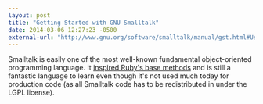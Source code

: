 ```yaml
---
layout: post
title: "Getting Started with GNU Smalltalk"
date: 2014-03-06 12:27:23 -0500
external-url: "http://www.gnu.org/software/smalltalk/manual/gst.html#Using-GNU-Smalltalk"
---
```


Smalltalk is easily one of the most well-known fundamental object-oriented
programming language. It [inspired Ruby's base
methods](http://blade.nagaokaut.ac.jp/cgi-bin/scat.rb/ruby/ruby-talk/179642)
and is still a fantastic language to learn even though it's not used much
today for production code (as all Smalltalk code has to be redistributed in
under the LGPL license).
